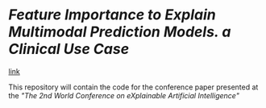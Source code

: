 # *Feature Importance to Explain Multimodal Prediction Models. a Clinical Use Case* 
[link](https://doi.org/10.1007/978-3-031-63803-9_5)

This repository will contain the code for the conference paper presented at the *"The 2nd World Conference on eXplainable Artificial Intelligence"*

